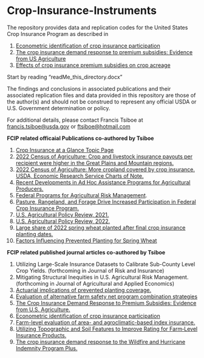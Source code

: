 # Crop-Insurance-Instruments
The repository provides data and replication codes for the United States Crop Insurance Program as described in 
1. [Econometric identification of crop insurance participation](https://doi.org/10.1017/age.2023.13)
2. [The crop insurance demand response to premium subsidies: Evidence from US Agriculture](https://doi.org/10.1016/j.foodpol.2023.102505)
3. [Effects of crop insurance premium subsidies on crop acreage](https://doi.org/10.1093/ajae/aax058)

Start by reading “readMe_this_directory.docx”

The findings and conclusions in associated publications and their associated replication files and data provided in this repository are those of the author(s) and should not be construed to represent any official USDA or U.S. Government determination or policy. 

For additional details, please contact Francis Tsiboe at francis.tsiboe@usda.gov or ftsiboe@hotmail.com

**FCIP related officaial Publications co-authored by Tsiboe**

1. [Crop Insurance at a Glance Topic Page ](https://www.ers.usda.gov/topics/farm-practices-management/risk-management/crop-insurance-at-a-glance/)
2. [2022 Census of Agriculture: Crop and livestock insurance payouts per recipient were higher in the Great Plains and Mountain regions.](https://www.ers.usda.gov/data-products/chart-gallery/gallery/chart-detail/?chartId=109664)
3. [2022 Census of Agriculture: More cropland covered by crop insurance. USDA, Economic Research Service Charts of Note. ](https://www.ers.usda.gov/data-products/chart-gallery/gallery/chart-detail/?chartId=109404#:~:text=While%20percent%20share%20of%20cropland,percent%20from%202017%20to%202022.)
4. [Recent Developments in Ad Hoc Assistance Programs for Agricultural Producers.](https://www.ers.usda.gov/publications/pub-details/?pubid=110093) 
5. [Federal Programs for Agricultural Risk Management](https://www.ers.usda.gov/publications/pub-details/?pubid=108166).
6. [Pasture, Rangeland, and Forage Drive Increased Participation in Federal Crop Insurance Program.](https://www.ers.usda.gov/amber-waves/2024/june/pasture-rangeland-and-forage-drive-increased-participation-in-federal-crop-insurance-program/) 
4. [U.S. Agricultural Policy Review, 2021.](https://www.ers.usda.gov/publications/pub-details/?pubid=105901)
3. [U.S. Agricultural Policy Review, 2022.](https://www.ers.usda.gov/publications/pub-details/?pubid=107774)
2. [Large share of 2022 spring wheat planted after final crop insurance planting dates.](https://www.ers.usda.gov/data-products/chart-gallery/gallery/chart-detail/?chartId=105047)
1. [Factors Influencing Prevented Planting for Spring Wheat](https://www.ers.usda.gov/publications/pub-details/?pubid=104730)

**FCIP related published journal articles co-authored by Tsiboe**
1.	Utilizing Large-Scale Insurance Datasets to Calibrate Sub-County Level Crop Yields. (forthcoming in Journal of Risk and Insurance)
2.	Mitigating Structural Inequities in U.S. Agricultural Risk Management. (forthcoming in Journal of Agricultural and Applied Economics)
3.	[Actuarial implications of prevented planting coverage.](https://doi.org/10.1002/aepp.13471) 
4.	[Evaluation of alternative farm safety net program combination strategies](https://doi.org/10.1108/AFR-11-2023-0150)
5.	[The Crop Insurance Demand Response to Premium Subsidies: Evidence from U.S. Agriculture.](https://doi.org/10.1016/j.foodpol.2023.102505)
6.	[Econometric identification of crop insurance participation](https://doi.org/10.1017/age.2023.13)
7.	[Farm-level evaluation of area- and agroclimatic-based index insurance.](https://doi.org/10.1002/jaa2.77) 
8.	[Utilizing Topographic and Soil Features to Improve Rating for Farm‐Level Insurance Products.](https://doi.org/10.1111/ajae.12218)
9.	[The crop insurance demand response to the Wildfire and Hurricane Indemnity Program Plus.](https://doi.org/10.1002/aepp.13314)

